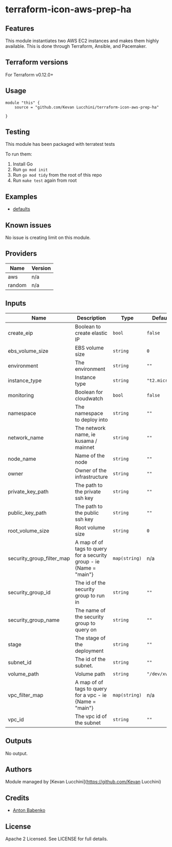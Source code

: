 # terraform-icon-aws-prep-ha

## Features

This module instantiates two AWS EC2 instances and makes them highly available. This is done through Terraform, Ansible, and Pacemaker.

## Terraform versions

For Terraform v0.12.0+

## Usage

```
module "this" {
    source = "github.com/Kevan Lucchini/terraform-icon-aws-prep-ha"

}
```
## Testing
This module has been packaged with terratest tests

To run them:

1. Install Go 
2. Run `go mod init` 
3. Run `go mod tidy` from the root of this repo 
4. Run `make test` again from root 

## Examples

- [defaults](https://github.com/KevanLucchini/terraform-icon-aws-prep-ha/tree/master/examples/defaults)

## Known issues
No issue is creating limit on this module.

<!-- BEGINNING OF PRE-COMMIT-TERRAFORM DOCS HOOK -->
## Providers

| Name | Version |
|------|---------|
| aws | n/a |
| random | n/a |

## Inputs

| Name | Description | Type | Default | Required |
|------|-------------|------|---------|:-----:|
| create\_eip | Boolean to create elastic IP | `bool` | `false` | no |
| ebs\_volume\_size | EBS volume size | `string` | `0` | no |
| environment | The environment | `string` | `""` | no |
| instance\_type | Instance type | `string` | `"t2.micro"` | no |
| monitoring | Boolean for cloudwatch | `bool` | `false` | no |
| namespace | The namespace to deploy into | `string` | `""` | no |
| network\_name | The network name, ie kusama / mainnet | `string` | `""` | no |
| node\_name | Name of the node | `string` | `""` | no |
| owner | Owner of the infrastructure | `string` | `""` | no |
| private\_key\_path | The path to the private ssh key | `string` | `""` | no |
| public\_key\_path | The path to the public ssh key | `string` | `""` | no |
| root\_volume\_size | Root volume size | `string` | `0` | no |
| security\_group\_filter\_map | A map of of tags to query for a security group - ie {Name = "main"} | `map(string)` | n/a | yes |
| security\_group\_id | The id of the security group to run in | `string` | `""` | no |
| security\_group\_name | The name of the security group to query on | `string` | `""` | no |
| stage | The stage of the deployment | `string` | `""` | no |
| subnet\_id | The id of the subnet. | `string` | `""` | no |
| volume\_path | Volume path | `string` | `"/dev/xvdf"` | no |
| vpc\_filter\_map | A map of of tags to query for a vpc - ie {Name = "main"} | `map(string)` | n/a | yes |
| vpc\_id | The vpc id of the subnet | `string` | `""` | no |

## Outputs

No output.

<!-- END OF PRE-COMMIT-TERRAFORM DOCS HOOK -->

## Authors

Module managed by [Kevan Lucchini](https://github.com/Kevan Lucchini)

## Credits

- [Anton Babenko](https://github.com/antonbabenko)

## License

Apache 2 Licensed. See LICENSE for full details.

